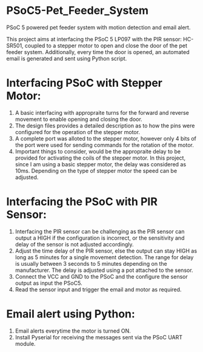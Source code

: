 # PSoC5-Pet_Feeder_System
PSoC 5 powered pet feeder system with motion detection and email alert.


This project aims at interfacing the PSoC 5 LP097 with the PIR sensor: HC-SR501, coupled to a stepper motor to open and close the door of the pet feeder system. Additionally, every time the door is opened, an automated email is generated and sent using Python script.

# Interfacing PSoC with Stepper Motor: 
1. A basic interfacing with appropraite turns for the forward and reverse movement to enable opening and closing the door.
2. The design files provides a detailed description as to how the pins were configured for the operation of the stepper motor.
3. A complete port was alloted to the stepper motor, however only 4 bits of the port were used for sending commands for the rotation of the motor.
4. Important things to consider, would be the appropraite delay to be provided for activating the coils of the stepper motor. In this project, since I am using a basic stepper motor, the delay was considered as 10ms. Depending on the type of stepper motor the speed can be adjusted.


# Interfacing the PSoC with PIR Sensor:
1. Interfacing the PIR sensor can be challenging as the PIR sensor can output a HIGH if the configuration is incorrect, or the sensitivity and delay of the sensor is not adjusted accordingly.
2. Adjust the time delay of the PIR sensor, else the output can stay HIGH as long as 5 minutes for a single movement detection. The range for delay is usually between 3 seconds to 5 minutes depending on the manufacturer. The delay is adjusted using a pot attached to the sensor.
3. Connect the VCC and GND to the PSoC and the configure the sensor output as input the PSoC5. 
4. Read the sensor input and trigger the email and motor as required.


# Email alert using Python:
1. Email alerts everytime the motor is turned ON.
2. Install Pyserial for receiving the messages sent via the PSoC UART module. 
